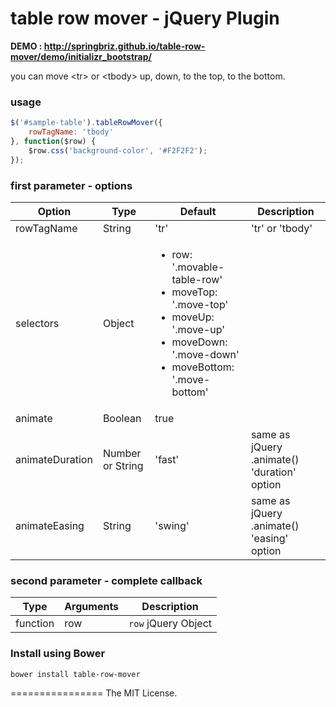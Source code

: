 # table row mover - jQuery Plugin

**DEMO : http://springbriz.github.io/table-row-mover/demo/initializr_bootstrap/**

you can move &lt;tr&gt; or &lt;tbody&gt; up, down, to the top, to the bottom.

### usage
```javascript
$('#sample-table').tableRowMover({
    rowTagName: 'tbody'
}, function($row) {
    $row.css('background-color', '#F2F2F2');
});
```

### first parameter - options
| Option | Type | Default | Description |
| ------ | ---- | ------- | ----------- |
| rowTagName | String | 'tr' | 'tr' or 'tbody' |
| selectors | Object | <ul><li>row: '.movable-table-row'</li><li>moveTop: '.move-top'</li><li>moveUp: '.move-up'</li><li>moveDown: '.move-down'</li><li>moveBottom: '.move-bottom'</li></ul> |  |
| animate | Boolean | true | |
| animateDuration | Number or String | 'fast' | same as jQuery .animate() 'duration' option |
| animateEasing | String | 'swing' | same as jQuery .animate() 'easing' option |

### second parameter - complete callback
| Type | Arguments | Description |
| ---- | --------- | ----------- |
| function | row | <code>row</code> jQuery Object |

### Install using Bower
```
bower install table-row-mover
```

================
The MIT License.
